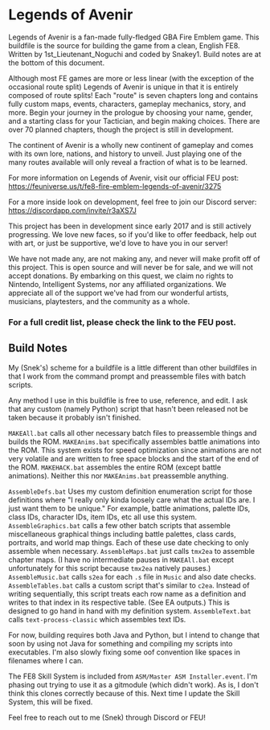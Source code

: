 # Legends of Avenir
Legends of Avenir is a fan-made fully-fledged GBA Fire Emblem game. This buildfile is the source for building the game from a clean, English FE8. Written by 1st_Lieutenant_Noguchi and coded by Snakey1. Build notes are at the bottom of this document.

Although most FE games are more or less linear (with the exception of the occasional route split) Legends of Avenir is unique in that it is entirely composed of route splits! Each "route" is seven chapters long and contains fully custom maps, events, characters, gameplay mechanics, story, and more. Begin your journey in the prologue by choosing your name, gender, and a starting class for your Tactician, and begin making choices. There are over 70 planned chapters, though the project is still in development.

The continent of Avenir is a wholly new continent of gameplay and comes with its own lore, nations, and history to unveil. Just playing one of the many routes available will only reveal a fraction of what is to be learned.

For more information on Legends of Avenir, visit our official FEU post: https://feuniverse.us/t/fe8-fire-emblem-legends-of-avenir/3275

For a more inside look on development, feel free to join our Discord server: https://discordapp.com/invite/r3aXS7J

This project has been in development since early 2017 and is still actively progressing. We love new faces, so if you'd like to offer feedback, help out with art, or just be supportive, we'd love to have you in our server!

We have not made any, are not making any, and never will make profit off of this project. This is open source and will never be for sale, and we will not accept donations. By embarking on this quest, we claim no rights to Nintendo, Intelligent Systems, nor any affiliated organizations. We appreciate all of the support we've had from our wonderful artists, musicians, playtesters, and the community as a whole.

### For a full credit list, please check the link to the FEU post.

## Build Notes
My (Snek's) scheme for a buildfile is a little different than other buildfiles in that I work from the command prompt and preassemble files with batch scripts.

Any method I use in this buildfile is free to use, reference, and edit. I ask that any custom (namely Python) script that hasn't been released not be taken because it probably isn't finished.

`MAKEAll.bat` calls all other necessary batch files to preassemble things and builds the ROM.
`MAKEAnims.bat` specifically assembles battle animations into the ROM. This system exists for speed optimization since animations are not very volatile and are written to free space blocks and the start of the end of the ROM.
`MAKEHACK.bat` assembles the entire ROM (except battle animations). Neither this nor `MAKEAnims.bat` preassemble anything.

`AssembleDefs.bat` Uses my custom definition enumeration script for those definitions where "I really only kinda loosely care what the actual IDs are. I just want them to be unique." For example, battle animations, palette IDs, class IDs, character IDs, item IDs, etc all use this system.
`AssembleGraphics.bat` calls a few other batch scripts that assemble miscellaneous graphical things including battle palettes, class cards, portraits, and world map things. Each of these use date checking to only assemble when necessary.
`AssembleMaps.bat` just calls `tmx2ea` to assemble chapter maps. (I have no intermediate pauses in `MAKEAll.bat` except unfortunately for this script because `tmx2ea` natively pauses.)
`AssembleMusic.bat` calls `s2ea` for each `.s` file in `Music` and also date checks.
`AssembleTables.bat` calls a custom script that's similar to `c2ea`. Instead of writing sequentially, this script treats each row name as a definition and writes to that index in its respective table. (See EA outputs.) This is designed to go hand in hand with my definition system.
`AssembleText.bat` calls `text-process-classic` which assembles text IDs.

For now, building requires both Java and Python, but I intend to change that soon by using not Java for something and compiling my scripts into executables. I'm also slowly fixing some oof convention like spaces in filenames where I can.

The FE8 Skill System is included from `ASM/Master ASM Installer.event`. I'm phasing out trying to use it as a gitmodule (which didn't work). As is, I don't think this clones correctly because of this. Next time I update the Skill System, this will be fixed.

Feel free to reach out to me (Snek) through Discord or FEU!
